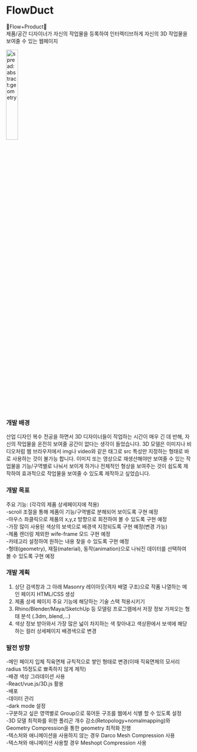 # FlowDuct
🌊Flow+Product🌊<br/>
제품/공간 디자이너가 자신의 작업물을 등록하여 인터렉티브하게 자신의 3D 작업물을 보여줄 수 있는 웹페이지 <br/>

<img width="25%" alt="spread:abstract:geometry" src="https://user-images.githubusercontent.com/76935187/185689081-ae148980-6281-4d33-b6d2-4a1e1425c0df.png">

### 개발 배경
산업 디자인 복수 전공을 하면서 3D 디자이너들이 작업하는 시간이 매우 긴 데 반해, 자신의 작업물을 온전히 보여줄 공간이 없다는 생각이 들었습니다. 3D 모델은 이미지나 비디오처럼 웹 브라우저에서 img나 video와 같은 태그로 src 특성만 지정하는 형태로 바로 사용하는 것이 불가능 합니다. 이미지 또는 영상으로 재생산해야만 보여줄 수 있는 작업물을 기능/구역별로 나눠서 보이게 하거나 전체적인 형상을 보여주는 것이 쉽도록 제작하여 효과적으로 작업물을 보여줄 수 있도록 제작하고 싶었습니다.


### 개발 목표
주요 기능: (각각의 제품 상세페이지에 적용) <br/>
-scroll 조절을 통해 제품이 기능/구역별로 분해되어 보이도록 구현 예정 <br/>
-마우스 좌클릭으로 제품의 x,y,z 방향으로 회전하여 볼 수 있도록 구현 예정 <br/>
-가장 많이 사용된 색상의 보색으로 배경색 지정되도록 구현 예정(변경 가능) <br/>
-제품 렌더링 제외한 wife-frame 모드 구현 예정 <br/>
-카테고리 설정하여 원하는 내용 찾을 수 있도록 구현 예정 <br/>
-형태(geometry), 재질(material), 동작(animation)으로 나눠진 데이터를 선택하여 볼 수 있도록 구현 예정<br/>


### 개발 계획
1. 상단 검색창과 그 아래 Masonry 레이아웃(격자 배열 구조)으로 작품 나열하는 메인 페이지 HTML/CSS 생성<br/>
2. 제품 상세 페이지 주요 기능에 해당하는 기술 스택 적용시키기<br/>
3. Rhino/Blender/Maya/SketchUp 등 모델링 프로그램에서 저장 정보 가져오는 형태 분석 (.3dm,.blend,...)<br/>
4. 색상 정보 받아와서 가장 많은 넓이 차지하는 색 찾아내고 색상환에서 보색에 해당하는 컬러 상세페이지 배경색으로 변경<br/>


### 발전 방향
-메인 페이지 입체 직육면체 규칙적으로 쌓인 형태로 변경(이때 직육면체의 모서리 radius 15정도로 뾰족하지 않게 제작)<br/>
-배경 색상 그라데이션 사용<br/>
-React/vue.js/3D.js 활용<br/>
-배포<br/>
-데이터 관리<br/>
-dark mode 설정<br/>
-구분하고 싶은 영역별로 Group으로 묶어둔 구조를 웹에서 식별 할 수 있도록 설정<br/>
-3D 모델 최적화를 위한 폴리곤 개수 감소(Retopology+nomalmapping)와 Geometry Compression을 통한 geometry 최적화 진행<br/>
-텍스처와 애니메이션을 사용하지 않는 경우 Darco Mesh Compression 사용<br/>
-텍스쳐와 애니메이션 사용할 경우 Meshopt Compression 사용<br/>
